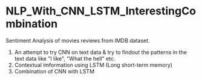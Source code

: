# NLP_With_CNN_LSTM_InterestingCombination

Sentiment Analysis of movies reviews from IMDB dataset. 
1. An attempt to try CNN on text data & try to findout the patterns in the text data like "I like", "What the hell" etc. 
2. Contextual imformation using LSTM (Long short-term memory) 
3. Combination of CNN with LSTM 
